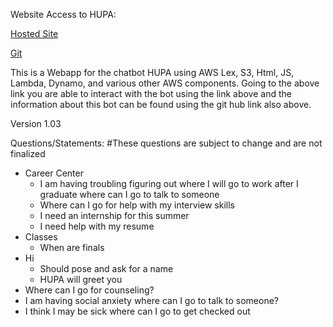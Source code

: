 Website Access to HUPA:

[Hosted Site](https://hupa-web-ui-codebuilddeploy-11032bsb-webappbucket-52doa0vjhfyd.s3.amazonaws.com/index.html)

[Git](https://github.com/cornpop99/hupa)

This is a Webapp for the chatbot HUPA using AWS Lex, S3, Html, JS, Lambda, Dynamo, and various other AWS components. Going to the above link you are able to interact with the bot using the link above and the information about this bot can be found using the git hub link also above.

Version 1.03

Questions/Statements:
#These questions are subject to change and are not finalized 
* Career Center
  * I am having troubling figuring out where I will go to work after I graduate where can I go to talk to someone
  * Where can I go for help with my interview skills
  * I need an internship for this summer
  * I need help with my resume
* Classes
  * When are finals
* Hi
  * Should pose and ask for a name
  * HUPA will greet you
* Where can I go for counseling?
* I am having social anxiety where can I go to talk to someone?
* I think I may be sick where can I go to get checked out

